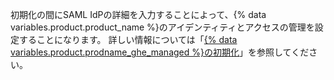 初期化の間にSAML IdPの詳細を入力することによって、{% data variables.product.product_name %}のアイデンティティとアクセスの管理を設定することになります。 詳しい情報については「[{% data variables.product.prodname_ghe_managed %}の初期化](/admin/configuration/initializing-github-ae#connecting-your-idp-to-your-enterprise)」を参照してください。
